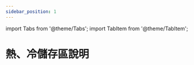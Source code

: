 ```yaml
---
sidebar_position: 1
---
```


import Tabs from '@theme/Tabs';
import TabItem from '@theme/TabItem';

# 熱、冷儲存區說明

